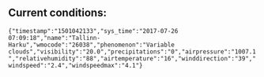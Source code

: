 ## Current conditions: 
 ``` {"timestamp":"1501042133","sys_time":"2017-07-26 07:09:18","name":"Tallinn-Harku","wmocode":"26038","phenomenon":"Variable clouds","visibility":"20.0","precipitations":"0","airpressure":"1007.1","relativehumidity":"88","airtemperature":"16","winddirection":"39","windspeed":"2.4","windspeedmax":"4.1"} ```
